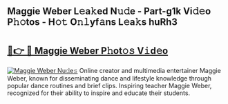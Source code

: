 ## Maggie Weber L𝚎a𝚔ed N𝚞𝚍e - Part-g1k Vi𝚍𝚎o P𝚑𝚘tos - H𝚘𝚝 O𝚗𝚕yf𝚊ns L𝚎a𝚔s huRh3

# <h2><a href="http://kfexv6g.oniu.top/?m=Maggie+Weber">🔗👉 🔴 Maggie Weber P𝚑ot𝚘𝚜 V𝚒d𝚎o</a></h2>

[![Maggie Weber Nu𝚍e𝚜](https://i.imgur.com/0qMVB7G.gif)](http://kfexv6g.oniu.top/?m=Maggie+Weber)
Online creator and multimedia entertainer Maggie Weber, known for disseminating dance and lifestyle knowledge through popular dance routines and brief clips. Inspiring teacher Maggie Weber, recognized for their ability to inspire and educate their students.  
